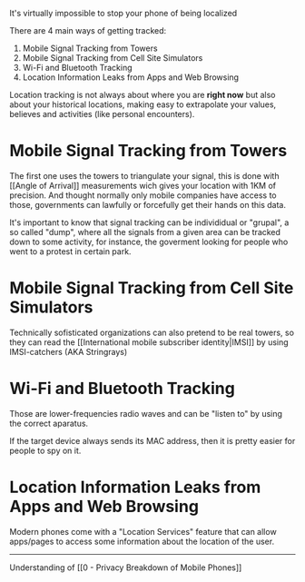 It's virtually impossible to stop your phone of being localized

There are 4 main ways of getting tracked:

1. Mobile Signal Tracking from Towers
2. Mobile Signal Tracking from Cell Site Simulators
3. Wi-Fi and Bluetooth Tracking
4. Location Information Leaks from Apps and Web Browsing

Location tracking is not always about where you are **right now** but also about your historical locations, making easy to extrapolate your values, believes and activities (like personal encounters).

# Mobile Signal Tracking from Towers

The first one uses the towers to triangulate your signal, this is done with [[Angle of Arrival]] measurements wich gives your location with 1KM of precision. And thought normally only mobile companies have access to those, governments can lawfully or forcefully get their hands on this data.

It's important to know that signal tracking can be individidual or "grupal", a so called "dump", where all the signals from a given area can be tracked down to some activity, for instance, the goverment looking for people who went to a protest in certain park.

# Mobile Signal Tracking from Cell Site Simulators

Technically sofisticated organizations can also pretend to be real towers, so they can read the [[International mobile subscriber identity|IMSI]] by using IMSI-catchers (AKA Stringrays)

# Wi-Fi and Bluetooth Tracking

Those are lower-frequencies radio waves and can be "listen to" by using the correct aparatus.

If the target device always sends its MAC address, then it is pretty easier for people to spy on it.

# Location Information Leaks from Apps and Web Browsing

Modern phones come with a "Location Services" feature that can allow apps/pages to access some information about the location of the user.

---

Understanding of [[0 - Privacy Breakdown of Mobile Phones]]